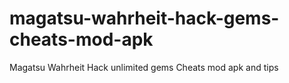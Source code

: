 # magatsu-wahrheit-hack-gems-cheats-mod-apk
Magatsu Wahrheit Hack unlimited gems Cheats mod apk and tips
